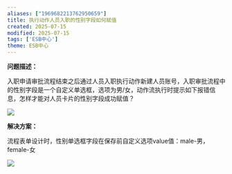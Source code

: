 ```yaml
---
aliases: ["1969682213762950659"]
title: 执行动作人员入职的性别字段如何赋值
created: 2025-07-15
modified: 2025-07-15
tags: ['ESB中心']
theme: ESB中心
---
```


**问题描述：**

入职申请审批流程结束之后通过人员入职执行动作新建人员账号，入职审批流程中的性别字段是一个自定义单选框，选项为男/女，动作流执行时提示如下报错信息，怎样才能对人员卡片的性别字段成功赋值？

![](bbc0b4af624eae5c0d804f6c24150e1b.jpg)

**解决方案：**

流程表单设计时，性别单选框字段在保存前自定义选项value值：male-男，female-女

![](80041cdfca3a386aaf0f960ce4f50634.jpg)